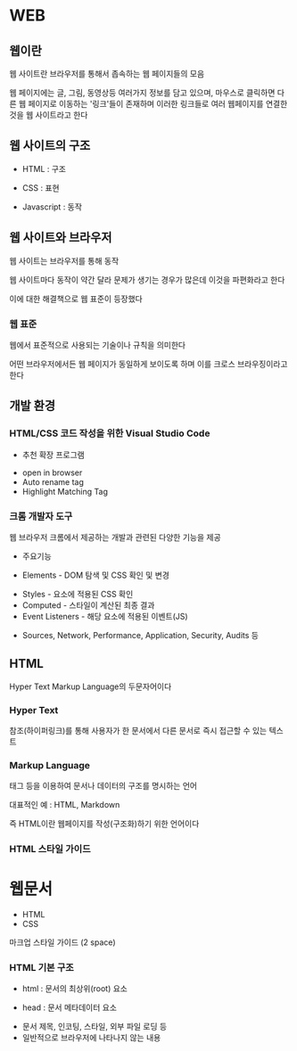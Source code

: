 # WEB

## 웹이란

웹 사이트란 브라우저를 통해서 좁속하는 웹 페이지들의 모음

웹 페이지에는 글, 그림, 동영상등 여러가지 정보를 담고 있으며, 마우스로 클릭하면 다른 웹 페이지로 이동하는 '링크'들이 존재하며 이러한 링크들로 여러 웹페이지를 연결한 것을 웹 사이트라고 한다

## 웹 사이트의 구조

- HTML : 구조

- CSS : 표현

- Javascript : 동작

## 웹 사이트와 브라우저

웹 사이트는 브라우저를 통해 동작

웹 사이트마다 동작이 약간 달라 문제가 생기는 경우가 많은데 이것을 파편화라고 한다

이에 대한 해결책으로 웹 표준이 등장했다

### 웹 표준

웹에서 표준적으로 사용되는 기술이나 규칙을 의미한다

어떤 브라우저에서든 웹 페이지가 동일하게 보이도록 하며 이를 크로스 브라우징이라고 한다

## 개발 환경

### HTML/CSS 코드 작성을 위한 Visual Studio Code

- 추천 확장 프로그램
+ open in browser
+ Auto rename tag
+ Highlight Matching Tag

### 크롬 개발자 도구

웹 브라우저 크롬에서 제공하는 개발과 관련된 다양한 기능을 제공

- 주요기능
+ Elements - DOM 탐색 및 CSS 확인 및 변경
* Styles - 요소에 적용된 CSS 확인
* Computed - 스타일이 계산된 최종 결과
* Event Listeners - 해당 요소에 적용된 이벤트(JS)
+ Sources, Network, Performance, Application, Security, Audits 등


## HTML

Hyper Text Markup Language의 두문자어이다

### Hyper Text

참조(하이퍼링크)를 통해 사용자가 한 문서에서 다른 문서로 즉시 접근할 수 있는 텍스트

### Markup Language

태그 등을 이용하여 문서나 데이터의 구조를 명시하는 언어

대표적인 예 : HTML, Markdown

즉 HTML이란 웹페이지를 작성(구조화)하기 위한 언어이다


### HTML 스타일 가이드

<body>
  <h1> 웹문서 </h1>
  <ul>
    <li>HTML</li>
    <li>CSS</li>
  </ul>
</body>

마크업 스타일 가이드 (2 space)


### HTML 기본 구조

- html : 문서의 최상위(root) 요소

- head : 문서 메타데이터 요소
+ 문서 제목, 인코팅, 스타일, 외부 파일 로딩 등
+ 일반적으로 브라우저에 나타나지 않는 내용
